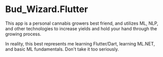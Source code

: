 # Bud_Wizard.Flutter
This app is a personal cannabis growers best friend, and utilizes ML, NLP, and other technologies to increase yields and hold your hand through the growing process.

In reality, this best represents me learning Flutter/Dart, learning ML.NET, and basic ML fundamentals.  Don't take it too seriously.

